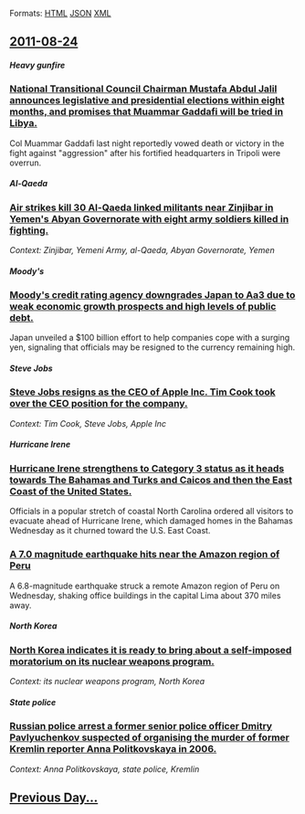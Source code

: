 
Formats: [HTML](2011/08/24/index.html)  [JSON](2011/08/24/index.json)  [XML](2011/08/24/index.xml)  

## [2011-08-24](/news/2011/08/24/index.md)

##### Heavy gunfire
### [National Transitional Council Chairman Mustafa Abdul Jalil announces legislative and presidential elections within eight months, and promises that Muammar Gaddafi will be tried in Libya. ](/news/2011/08/24/national-transitional-council-chairman-mustafa-abdul-jalil-announces-legislative-and-presidential-elections-within-eight-months-and-promise.md)
Col Muammar Gaddafi last night reportedly vowed death or victory in the fight against &#034;aggression&#034; after his fortified headquarters in Tripoli were overrun.

##### Al-Qaeda
### [Air strikes kill 30 Al-Qaeda linked militants near Zinjibar in Yemen's Abyan Governorate with eight army soldiers killed in fighting. ](/news/2011/08/24/air-strikes-kill-30-al-qaeda-linked-militants-near-zinjibar-in-yemen-s-abyan-governorate-with-eight-army-soldiers-killed-in-fighting.md)
_Context: Zinjibar, Yemeni Army, al-Qaeda, Abyan Governorate, Yemen_

##### Moody's
### [Moody's credit rating agency downgrades Japan to Aa3 due to weak economic growth prospects and high levels of public debt. ](/news/2011/08/24/moody-s-credit-rating-agency-downgrades-japan-to-aa3-due-to-weak-economic-growth-prospects-and-high-levels-of-public-debt.md)
Japan unveiled a $100 billion effort to help companies cope with a surging yen, signaling that officials may be resigned to the currency remaining high.

##### Steve Jobs
### [Steve Jobs resigns as the CEO of Apple Inc. Tim Cook took over the CEO position for the company. ](/news/2011/08/24/steve-jobs-resigns-as-the-ceo-of-apple-inc-tim-cook-took-over-the-ceo-position-for-the-company.md)
_Context: Tim Cook, Steve Jobs, Apple Inc_

##### Hurricane Irene
### [Hurricane Irene strengthens to Category 3 status as it heads towards The Bahamas and Turks and Caicos and then the East Coast of the United States. ](/news/2011/08/24/hurricane-irene-strengthens-to-category-3-status-as-it-heads-towards-the-bahamas-and-turks-and-caicos-and-then-the-east-coast-of-the-united.md)
Officials in a popular stretch of coastal North Carolina ordered all visitors to evacuate ahead of Hurricane Irene, which damaged homes in the Bahamas Wednesday as it churned toward the U.S. East Coast.

##### 
### [A 7.0 magnitude earthquake hits near the Amazon region of Peru ](/news/2011/08/24/a-7-0-magnitude-earthquake-hits-near-the-amazon-region-of-peru.md)
A 6.8-magnitude earthquake struck a remote Amazon region of Peru on Wednesday, shaking office buildings in the capital Lima about 370 miles away.

##### North Korea
### [North Korea indicates it is ready to bring about a self-imposed moratorium on its nuclear weapons program. ](/news/2011/08/24/north-korea-indicates-it-is-ready-to-bring-about-a-self-imposed-moratorium-on-its-nuclear-weapons-program.md)
_Context: its nuclear weapons program, North Korea_

##### State police
### [Russian police arrest a former senior police officer Dmitry Pavlyuchenkov suspected of organising the murder of former Kremlin reporter Anna Politkovskaya in 2006. ](/news/2011/08/24/russian-police-arrest-a-former-senior-police-officer-dmitry-pavlyuchenkov-suspected-of-organising-the-murder-of-former-kremlin-reporter-anna.md)
_Context: Anna Politkovskaya, state police, Kremlin_

## [Previous Day...](/news/2011/08/23/index.md)

